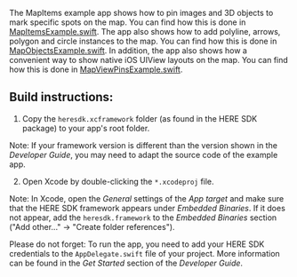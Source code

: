 The MapItems example app shows how to pin images and 3D objects to mark specific spots on the map. You can find how this is done in [MapItemsExample.swift](MapItems/MapItemsExample.swift). The app also shows how to add polyline, arrows, polygon and circle instances to the map. You can find how this is done in [MapObjectsExample.swift](MapItems/MapObjectsExample.swift). In addition, the app also shows how a convenient way to show native iOS UIView layouts on the map. You can find how this is done in [MapViewPinsExample.swift](MapItems/MapViewPinsExample.swift).

Build instructions:
-------------------

1) Copy the `heresdk.xcframework` folder (as found in the HERE SDK package) to your app's root folder.

Note: If your framework version is different than the version shown in the _Developer Guide_, you may need to adapt the source code of the example app.

2) Open Xcode by double-clicking the `*.xcodeproj` file.

Note: In Xcode, open the _General_ settings of the _App target_ and make sure that the HERE SDK framework appears under _Embedded Binaries_. If it does not appear, add the `heresdk.framework` to the _Embedded Binaries_ section ("Add other..." -> "Create folder references").

Please do not forget: To run the app, you need to add your HERE SDK credentials to the `AppDelegate.swift` file of your project. More information can be found in the _Get Started_ section of the _Developer Guide_.
